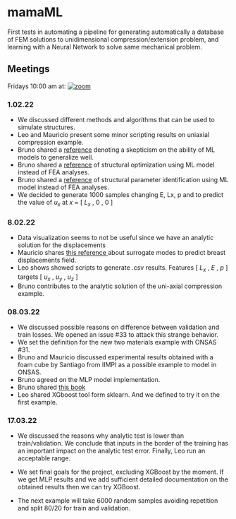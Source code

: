# mamaML
First tests in automating a pipeline for generating automatically a database of FEM solutions to unidimensional compression/extension problem, and learning with a Neural Network to solve same mechanical problem.

## Meetings

Fridays 10:00 am at: [![zoom](https://img.shields.io/badge/zoom-meetings-red)](https://salavirtual-udelar.zoom.us/j/88647392899)


### 1.02.22

- We discussed different methods and algorithms that can be used to simulate structures.
- Leo and Mauricio present some minor scripting results on uniaxial compression example.
- Bruno shared a [reference](https://doi.org/10.1016/j.engappai.2018.01.006) denoting a skepticism on the ability of ML models to generalize well.
- Bruno shared a [reference](https://doi.org/10.1016/j.advengsoft.2005.03.022) of structural optimization using ML model instead of FEA analyses.
- Bruno shared a [reference](https://doi.org/10.1080/17415970600573411) of structural parameter identification using ML model instead of FEA analyses.
- We decided to generate 1000 samples changing E, Lx, p and to predict the value of $u_x$ at $x$ = [ $L_x$ , $0$ , $0$ ]  

### 8.02.22
- Data visualization seems to not be useful since we have an analytic solution for the displacements
- Mauricio shares [this reference ](https://www.sciencedirect.com/science/article/pii/S2666990022000040)about surrogate modes to predict breast displacements field. 
-  Leo shows showed scripts to generate .csv results. Features [ $L_x$ ,  $E$ ,  $p$ ] targets  [ $u_x$ , $u_y$ , $u_z$ ]
- Bruno contributes to the analytic solution of the uni-axial compression example.

### 08.03.22
- We discussed possible reasons on difference between validation and train losses. We opened an issue #33 to attack this strange behavior.  
- We set the definition for the new two materials example with ONSAS #31. 
- Bruno and Mauricio discussed experimental results obtained with a foam cube by Santiago from IIMPI as a possible example to model in ONSAS. 
- Bruno agreed on the MLP model implementation.
- Bruno shared [this book](https://www.amazon.com/Hands-Machine-Learning-Scikit-Learn-TensorFlow/dp/1492032646)
- Leo shared XGboost tool form sklearn. And we defined to try it on the first example. 

### 17.03.22
- We discussed the reasons why analytic test is lower than train/validation. We conclude that inputs in the border of the training has an important impact on the analytic test error. Finally, Leo run an acceptable range. 

- We set final goals for the project, excluding XGBoost by the moment. If we get MLP results and we add sufficient detailed documentation on the obtained results then we can try XGBoost. 

- The next example will take 6000 random samples avoiding repetition and split 80/20 for train and validation. 